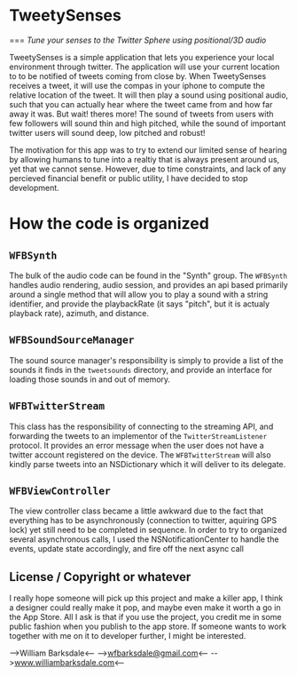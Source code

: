 # TweetySenses
===
*Tune your senses to the Twitter Sphere using positional/3D audio*

TweetySenses is a simple application that lets you experience your local environment through twitter. The application will use your current location to to be notified of tweets coming from close by. When TweetySenses receives a tweet, it will use the compas in your iphone to compute the relative location of the tweet. It will then play a sound using positional audio, such that you can actually hear where the tweet came from and how far away it was. But wait! theres more! The sound of tweets from users with few followers will sound thin and high pitched, while the sound of important twitter users will sound deep, low pitched and robust! 

The motivation for this app was to try to extend our limited sense of hearing by allowing humans to tune into a realtiy that is always present around us, yet that we cannot sense. However, due to time constraints, and lack of any percieved financial benefit or public utility, I have decided to stop development.


# How the code is organized

## `WFBSynth`
The bulk of the audio code can be found in the "Synth" group. The `WFBSynth` handles audio rendering, audio session, and provides an api based primarily around a single method that will allow you to play a sound with a string identifier, and provide the playbackRate (it says "pitch", but it is actualy playback rate), azimuth, and distance. 

## `WFBSoundSourceManager`
The sound source manager's responsibility is simply to provide a list of the sounds it finds in the `tweetsounds` directory, and provide an interface for loading those sounds in and out of memory.

## `WFBTwitterStream`
This class has the responsibility of connecting to the streaming API, and forwarding the tweets to an implementor of the `TwitterStreamListener` protocol. It provides an error message when the user does not have a twitter account registered on the device. The `WFBTwitterStream` will also kindly parse tweets into an NSDictionary which it will deliver to its delegate.

## `WFBViewController`
The view controller class became a little awkward due to the fact that everything has to be asynchronously (connection to twitter, aquiring GPS lock) yet still need to be completed in sequence. In order to try to organized several asynchronous calls, I used the NSNotificationCenter to handle the events, update state accordingly, and fire off the next async call

## License / Copyright or whatever
I really hope someone will pick up this project and make a killer app, I think a designer could really make it pop, and maybe even make it worth a go in the App Store. All I ask is that if you use the project, you credit me in some public fashion when you publish to the app store. If someone wants to work together with me on it to developer further, I might be interested.

-->William Barksdale<--
-->wfbarksdale@gmail.com<--
-->www.williambarksdale.com<--

